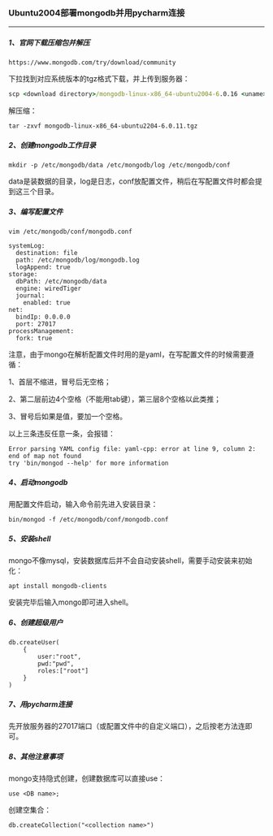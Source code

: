 ### Ubuntu2004部署mongodb并用pycharm连接

---

##### 1、官网下载压缩包并解压

`https://www.mongodb.com/try/download/community`

下拉找到对应系统版本的tgz格式下载，并上传到服务器：

```cmd
scp <download directory>/mongodb-linux-x86_64-ubuntu2004-6.0.16 <uname>@<server ip>:<mongodb directory>
```

解压缩：

`tar -zxvf mongodb-linux-x86_64-ubuntu2204-6.0.11.tgz`

##### 2、创建mongodb工作目录

`mkdir -p /etc/mongodb/data /etc/mongodb/log /etc/mongodb/conf`

data是装数据的目录，log是日志，conf放配置文件，稍后在写配置文件时都会提到这三个目录。

##### 3、编写配置文件

`vim /etc/mongodb/conf/mongodb.conf`

```
systemLog:
  destination: file
  path: /etc/mongodb/log/mongodb.log
  logAppend: true
storage:
  dbPath: /etc/mongodb/data
  engine: wiredTiger
  journal:
    enabled: true
net:
  bindIp: 0.0.0.0
  port: 27017
processManagement:
  fork: true
```

注意，由于mongo在解析配置文件时用的是yaml，在写配置文件的时候需要遵循：

1、首层不缩进，冒号后无空格；

2、第二层前边4个空格（不能用tab键），第三层8个空格以此类推；

3、冒号后如果是值，要加一个空格。

以上三条违反任意一条，会报错：

```
Error parsing YAML config file: yaml-cpp: error at line 9, column 2: end of map not found
try 'bin/mongod --help' for more information
```

##### 4、启动mongodb

用配置文件启动，输入命令前先进入安装目录：

`bin/mongod -f /etc/mongodb/conf/mongodb.conf`

##### 5、安装shell

mongo不像mysql，安装数据库后并不会自动安装shell，需要手动安装来初始化：

`apt install mongodb-clients`

安装完毕后输入mongo即可进入shell。

##### 6、创建超级用户

```
db.createUser(
    {
        user:"root",
        pwd:"pwd",
        roles:["root"]
    }
)
```

##### 7、用pycharm连接

先开放服务器的27017端口（或配置文件中的自定义端口），之后按老方法连即可。

##### 8、其他注意事项

mongo支持隐式创建，创建数据库可以直接use：

`use <DB name>;`

创建空集合：

`db.createCollection("<collection name>")`